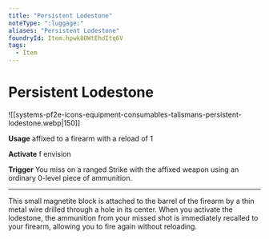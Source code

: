 ```yaml
---
title: "Persistent Lodestone"
noteType: ":luggage:"
aliases: "Persistent Lodestone"
foundryId: Item.hpwk8OWtEhdItq6V
tags:
  - Item
---
```


# Persistent Lodestone
![[systems-pf2e-icons-equipment-consumables-talismans-persistent-lodestone.webp|150]]

**Usage** affixed to a firearm with a reload of 1

**Activate** f envision

**Trigger** You miss on a ranged Strike with the affixed weapon using an ordinary 0-level piece of ammunition.

* * *

This small magnetite block is attached to the barrel of the firearm by a thin metal wire drilled through a hole in its center. When you activate the lodestone, the ammunition from your missed shot is immediately recalled to your firearm, allowing you to fire again without reloading.

